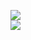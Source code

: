 [![](https://img.shields.io/badge/Made%20With-Github%20Spray-lightgrey.svg?style=for-the-badge&logo=github)](https://github.com/Annihil/github-spray#32048)  
[![](https://i.imgur.com/2DrTn0Z.gif)](https://github.com/Annihil/github-spray)